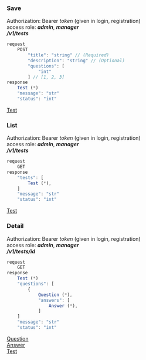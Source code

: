 ### Save   
Authorization: Bearer *token* (given in login, registration)   
access role: ***admin***, ***manager***   
***/v1/tests***   
```javascript
request
    POST
        "title": "string" // (Required)
        "description": "string" // (Optional)
        "questions": [
            "int"
        ] // [1, 2, 3]
response
    Test (*)
    "message": "str"
    "status": "int"
```   
[Test](/docs/v1/objects.md#test)   

### List   
Authorization: Bearer *token* (given in login, registration)   
access role: ***admin***, ***manager***   
***/v1/tests***   
```javascript
request
    GET
response
    "tests": [
        Test (*),
    ]
    "message": "str"
    "status": "int"
```   
[Test](/docs/v1/objects.md#test)   

### Detail   
Authorization: Bearer *token* (given in login, registration)   
access role: ***admin***, ***manager***   
***/v1/tests/id***   
```javascript
request
    GET
response
    Test (*)
    "questions": [
        {
            Question (*),
            "answers": [
                Answer (*),
            ]
    ]
    "message": "str"
    "status": "int"
```   
[Question](/docs/v1/objects.md#question)   
[Answer](/docs/v1/objects.md#answer)   
[Test](/docs/v1/objects.md#test)  